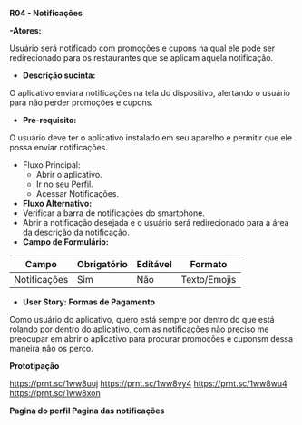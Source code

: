 ﻿**R04 - Notificações**

**-Atores:**

Usuário será notificado com promoções e cupons na qual ele pode ser redirecionado para os restaurantes que se aplicam aquela notificação.

- **Descrição sucinta:**

O aplicativo enviara notificações na tela do dispositivo, alertando o usuário para não perder promoções e cupons.

- **Pré-requisito:**

O usuário deve ter o aplicativo instalado em seu aparelho e permitir que ele possa enviar notificações.

- Fluxo Principal:
  - Abrir o aplicativo.
  - Ir no seu Perfil.
  - Acessar Notificações.
- **Fluxo Alternativo:**
- Verificar a barra de notificações do smartphone.
- Abrir a notificação desejada e o usuário será redirecionado para a área da descrição da notificação.
- **Campo de Formulário:**



|Campo|Obrigatório|Editável|Formato|
| - | - | - | - |
|Notificações|Sim|Não|Texto/Emojis|
- **User Story: Formas de Pagamento**

Como usuário do aplicativo, quero está sempre por dentro do que está rolando por dentro do aplicativo, com as notificações não preciso me preocupar em abrir o aplicativo para procurar promoções e cuponsm dessa maneira não os perco.

**Prototipação**

https://prnt.sc/1ww8uuj
https://prnt.sc/1ww8vy4
https://prnt.sc/1ww8wu4
https://prnt.sc/1ww8xon

**Pagina do perfil Pagina das notificações**
